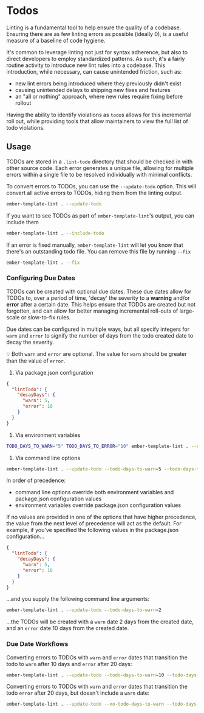 # Todos

Linting is a fundamental tool to help ensure the quality of a codebase. Ensuring there are as few linting errors as possible (ideally 0), is a useful measure of a baseline of code hygiene.

It's common to leverage linting not just for syntax adherence, but also to direct developers to employ standardized patterns. As such, it's a fairly routine activity to introduce new lint rules into a codebase. This introduction, while necessary, can cause unintended friction, such as:

- new lint errors being introduced where they previously didn't exist
- causing unintended delays to shipping new fixes and features
- an "all or nothing" approach, where new rules require fixing before rollout

Having the ability to identify violations as `todo`s allows for this incremental roll out, while providing tools that allow maintainers to view the full list of todo violations.

## Usage

TODOs are stored in a `.lint-todo` directory that should be checked in with other source code. Each error generates a unique file, allowing for multiple errors within a single file to be resolved individually with minimal conflicts.

To convert errors to TODOs, you can use the `--update-todo` option. This will convert all active errors to TODOs, hiding them from the linting output.

```bash
ember-template-lint . --update-todo
```

If you want to see TODOs as part of `ember-template-lint`'s output, you can include them

```bash
ember-template-lint . --include-todo
```

If an error is fixed manually, `ember-template-lint` will let you know that there's an outstanding todo file. You can remove this file by running `--fix`

```bash
ember-template-lint . --fix
```

### Configuring Due Dates

TODOs can be created with optional due dates. These due dates allow for TODOs to, over a period of time, 'decay' the severity to a **warning** and/or **error** after a certain date. This helps ensure that TODOs are created but not forgotten, and can allow for better managing incremental roll-outs of large-scale or slow-to-fix rules.

Due dates can be configured in multiple ways, but all specify integers for `warn` and `error` to signify the number of days from the todo created date to decay the severity.

:bulb: Both `warn` and `error` are optional. The value for `warn` should be greater than the value of `error`.

1. Via package.json configuration

```json
{
  "lintTodo": {
    "decayDays": {
      "warn": 5,
      "error": 10
    }
  }
}
```

1. Via environment variables

```bash
TODO_DAYS_TO_WARN="5" TODO_DAYS_TO_ERROR="10" ember-template-lint . --update-todo
```

1. Via command line options

```bash
ember-template-lint . --update-todo --todo-days-to-warn=5 --todo-days-to-error=10
```

In order of precedence:

- command line options override both environment variables and package.json configuration values
- environment variables override package.json configuration values

If no values are provided in one of the options that have higher precedence, the value from the next level of precedence will act as the default. For example, if you've specified the following values in the package.json configuration...

```json
{
  "lintTodo": {
    "decayDays": {
      "warn": 5,
      "error": 10
    }
  }
}
```

...and you supply the following command line arguments:

```bash
ember-template-lint . --update-todo --todo-days-to-warn=2
```

...the TODOs will be created with a `warn` date 2 days from the created date, and an `error` date 10 days from the created date.

### Due Date Workflows

Converting errors to TODOs with `warn` and `error` dates that transition the todo to `warn` after 10 days and `error` after 20 days:

```bash
ember-template-lint . --update-todo --todo-days-to-warn=10 --todo-days-to-error=20
```

Converting errors to TODOs with `warn` and `error` dates that transition the todo `error` after 20 days, but doesn't include a `warn` date:

```bash
ember-template-lint . --update-todo --no-todo-days-to-warn --todo-days-to-error=20
```
